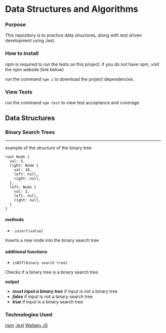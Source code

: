 # Data Structures and Algorithms

### Purpose
This repository is to practice data structures, along with test driven development using Jest.

### How to install
npm is required to run the tests on this project. if you do not have npm, visit the npm website (link below)

run  the command `npm i` to download the project dependencies.

### View Tests

run the command `npm test` to view test acceptance and coverage.

## Data Structures

### Binary Search Trees
-----------------------

example of the structure of the binary tree

```
root Node {
  val: 5,
  right: Node {
    val: 10,
    left: null,
    right: null,
  },
  left: Node {
    val: 2,
    left: null,
    right: null,
  }
}
```

#### methods

- `.insert(value)`

Inserts a new node into the binary search tree

#### additional functions

- `isBST(binary search tree)`  

Checks if a binary tree is a binary search tree.

__output__

- __*must input a binary tree*__ if input is not a binary tree
- __*false*__ if input is not a binary search tree
- __*true*__ if input is a binary search tree

### Technologies Used

[npm](https://www.npmjs.com/)
[Jest](https://jestjs.io/)
[Wallaby JS](https://wallabyjs.com/)
